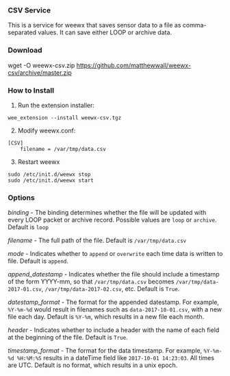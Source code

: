 ### CSV Service

This is a service for weewx that saves sensor data to a file as comma-separated values.  It can save either LOOP or archive data.

### Download

wget -O weewx-csv.zip https://github.com/matthewwall/weewx-csv/archive/master.zip

### How to Install

1.  Run the extension installer:

```
wee_extension --install weewx-csv.tgz
```

2.  Modify weewx.conf:

```
[CSV]
    filename = /var/tmp/data.csv
```

3. Restart weewx

```
sudo /etc/init.d/weewx stop
sudo /etc/init.d/weewx start
```

### Options

_binding_ - The binding determines whether the file will be updated with every LOOP packet or archive record.  Possible values are `loop` or `archive`.  Default is `loop`

_filename_ - The full path of the file.  Default is `/var/tmp/data.csv`

_mode_ - Indicates whether to `append` or `overwrite` each time data is written to file.  Default is `append`.

_append_datestamp_ - Indicates whether the file should include a timestamp of the form YYYY-mm, so that `/var/tmp/data.csv` becomes `/var/tmp/data-2017-01.csv`, `/var/tmp/data-2017-02.csv`, etc.  Default is `True`.

_datestamp_format_ - The format for the appended datestamp.  For example, `%Y-%m-%d` would result in filenames such as `data-2017-10-01.csv`, with a new file each day.  Default is `%Y-%m`, which results in a new file each month.

_header_ - Indicates whether to include a header with the name of each field at the beginning of the file.  Default is `True`.

_timestamp_format_ - The format for the data timestamp.  For example, `%Y-%m-%d %H:%M:%S` results in a dateTime field like `2017-10-01 14:23:03`.  All times are UTC.  Default is no format, which results in a unix epoch.
